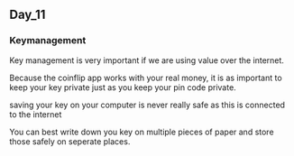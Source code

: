 ## Day_11

### Keymanagement
Key management is very important if we are using value over the internet.

Because the coinflip app works with your real money, it is as important to keep your key private just as you keep your pin code private.

saving your key on your computer is never really safe as this is connected to the internet

You can best write down you key on multiple pieces of paper and store those safely on seperate places.

